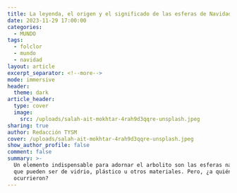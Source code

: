 ```yaml
---
title: La leyenda, el origen y el significado de las esferas de Navidad
date: 2023-11-29 17:00:00
categories:
  - MUNDO
tags:
  - folclor
  - mundo
  - navidad
layout: article
excerpt_separator: <!--more-->
mode: immersive
header:
  theme: dark
article_header:
  type: cover
  image:
    src: /uploads/salah-ait-mokhtar-4rah9d3qqre-unsplash.jpeg
sharing: true
author: Redacción TYSM
cover: /uploads/salah-ait-mokhtar-4rah9d3qqre-unsplash.jpeg
show_author_profile: false
comment: false
summary: >-
  Un elemento indispensable para adornar el arbolito son las esferas navideñas,
  que pueden ser de vidrio, plástico u otros materiales. Pero, ¿a quién se le
  ocurrieron?
---
```

